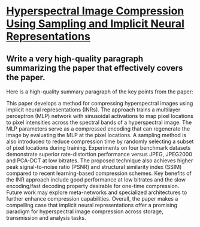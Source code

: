 # [Hyperspectral Image Compression Using Sampling and Implicit Neural   Representations](https://arxiv.org/abs/2312.01558)

## Write a very high-quality paragraph summarizing the paper that effectively covers the paper.

 Here is a high-quality summary paragraph of the key points from the paper:

This paper develops a method for compressing hyperspectral images using implicit neural representations (INRs). The approach trains a multilayer perceptron (MLP) network with sinusoidal activations to map pixel locations to pixel intensities across the spectral bands of a hyperspectral image. The MLP parameters serve as a compressed encoding that can regenerate the image by evaluating the MLP at the pixel locations. A sampling method is also introduced to reduce compression time by randomly selecting a subset of pixel locations during training. Experiments on four benchmark datasets demonstrate superior rate-distortion performance versus JPEG, JPEG2000 and PCA-DCT at low bitrates. The proposed technique also achieves higher peak signal-to-noise ratio (PSNR) and structural similarity index (SSIM) compared to recent learning-based compression schemes. Key benefits of the INR approach include good performance at low bitrates and the slow encoding/fast decoding property desirable for one-time compression. Future work may explore meta-networks and specialized architectures to further enhance compression capabilities. Overall, the paper makes a compelling case that implicit neural representations offer a promising paradigm for hyperspectral image compression across storage, transmission and analysis tasks.
